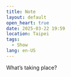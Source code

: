 ```yaml
---
title: Note
layout: default
open_heart: true
date: 2025-03-22 19:59
location: Taipei
tags: 
  - Show
lang: en-US
---
```


What’s taking place?
